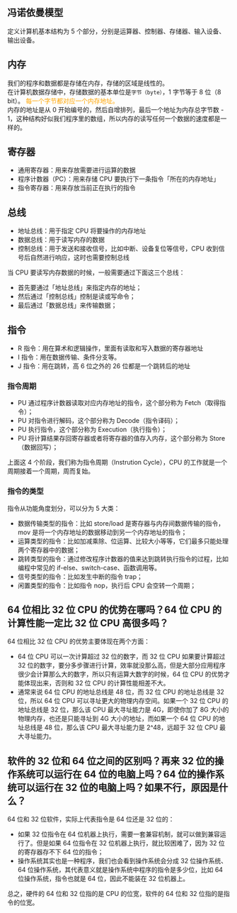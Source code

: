 ## 冯诺依曼模型

定义计算机基本结构为 5 个部分，分别是运算器、控制器、存储器、输入设备、输出设备。

## 内存

我们的程序和数据都是存储在内存，存储的区域是线性的。
<br/>在计算机数据存储中，存储数据的基本单位是`字节（byte）`，1 字节等于 8 位（8 bit）。<span style="color:orange;">
每一个字节都对应一个内存地址。</span>
<br/>内存的地址是从 0 开始编号的，然后自增排列，最后一个地址为内存总字节数 - 1，这种结构好似我们程序里的数组，所以内存的读写任何一个数据的速度都是一样的。

## 寄存器

* 通用寄存器：用来存放需要进行运算的数据
* 程序计数器（PC）：用来存储 CPU 要执行下一条指令「所在的内存地址」
* 指令寄存器：用来存放当前正在执行的指令

## 总线

* 地址总线：用于指定 CPU 将要操作的内存地址
* 数据总线：用于读写内存的数据
* 控制总线：用于发送和接收信号，比如中断、设备复位等信号，CPU 收到信号后自然进行响应，这时也需要控制总线

当 CPU 要读写内存数据的时候，一般需要通过下面这三个总线：

* 首先要通过「地址总线」来指定内存的地址；
* 然后通过「控制总线」控制是读或写命令；
* 最后通过「数据总线」来传输数据；

## 指令

* R 指令：用在算术和逻辑操作，里面有读取和写入数据的寄存器地址
* I 指令：用在数据传输、条件分支等。
* J 指令：用在跳转，高 6 位之外的 26 位都是一个跳转后的地址

### 指令周期

* PU 通过程序计数器读取对应内存地址的指令，这个部分称为 Fetch（取得指令）；
* PU 对指令进行解码，这个部分称为 Decode（指令译码）；
* PU 执行指令，这个部分称为 Execution（执行指令）；
* PU 将计算结果存回寄存器或者将寄存器的值存入内存，这个部分称为 Store（数据回写）；

上面这 4 个阶段，我们称为指令周期（Instrution Cycle），CPU 的工作就是一个周期接着一个周期，周而复始。

### 指令的类型

指令从功能角度划分，可以分为 5 大类：

* 数据传输类型的指令：比如 store/load 是寄存器与内存间数据传输的指令，mov 是将一个内存地址的数据移动到另一个内存地址的指令；
* 运算类型的指令：比如加减乘除、位运算、比较大小等等，它们最多只能处理两个寄存器中的数据；
* 跳转类型的指令：通过修改程序计数器的值来达到跳转执行指令的过程，比如编程中常见的 if-else、switch-case、函数调用等。
* 信号类型的指令：比如发生中断的指令 trap；
* 闲置类型的指令：比如指令 nop，执行后 CPU 会空转一个周期；

## 64 位相比 32 位 CPU 的优势在哪吗？64 位 CPU 的计算性能一定比 32 位 CPU 高很多吗？

64 位相比 32 位 CPU 的优势主要体现在两个方面：

* 64 位 CPU 可以一次计算超过 32 位的数字，而 32 位 CPU 如果要计算超过 32
  位的数字，要分多步骤进行计算，效率就没那么高，但是大部分应用程序很少会计算那么大的数字，所以只有运算大数字的时候，64 位 CPU
  的优势才能体现出来，否则和 32 位 CPU 的计算性能相差不大。
* 通常来说 64 位 CPU 的地址总线是 48 位，而 32 位 CPU 的地址总线是 32 位，所以 64 位 CPU 可以寻址更大的物理内存空间。如果一个
  32 位 CPU 的地址总线是 32 位，那么该 CPU 最大寻址能力是 4G，即使你加了 8G 大小的物理内存，也还是只能寻址到 4G 大小的地址，而如果一个
  64 位 CPU 的地址总线是 48 位，那么该 CPU 最大寻址能力是 2^48，远超于 32 位 CPU 最大寻址能力。

## 软件的 32 位和 64 位之间的区别吗？再来 32 位的操作系统可以运行在 64 位的电脑上吗？64 位的操作系统可以运行在 32 位的电脑上吗？如果不行，原因是什么？

64 位和 32 位软件，实际上代表指令是 64 位还是 32 位的：

* 如果 32 位指令在 64 位机器上执行，需要一套兼容机制，就可以做到兼容运行了。但是如果 64 位指令在 32 位机器上执行，就比较困难了，因为
  32 位的寄存器存不下 64 位的指令；
* 操作系统其实也是一种程序，我们也会看到操作系统会分成 32 位操作系统、64 位操作系统，其代表意义就是操作系统中程序的指令是多少位，比如
  64 位操作系统，指令也就是 64 位，因此不能装在 32 位机器上。

总之，硬件的 64 位和 32 位指的是 CPU 的位宽，软件的 64 位和 32 位指的是指令的位宽。
